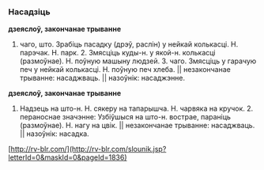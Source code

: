 ### Насадзіць
**дзеяслоў, закончанае трыванне**

1. чаго, што. Зрабіць пасадку (дрэў, раслін) у нейкай колькасці. Н. парэчак. Н. парк. 2. Змясціць куды-н. у якой-н. колькасці (размоўнае). Н. поўную машыну людзей. З. чаго. Змясціць у гарачую печ у нейкай колькасці. Н. поўную печ хлеба. || незакончанае трыванне: насаджваць. || назоўнік: насаджэнне.

**дзеяслоў, закончанае трыванне**

1. Надзець на што-н. Н. сякеру на тапарышча. Н. чарвяка на кручок. 2. пераноснае значэнне: Узбіўшыся на што-н. вострае, параніць (размоўнае). Н. нагу на цвік. || незакончанае трыванне: насаджваць. || назоўнік: насадка.

<a rel="author">[http://rv-blr.com/](http://rv-blr.com/slounik.jsp?letterId=0&maskId=0&pageId=1836)</a>
